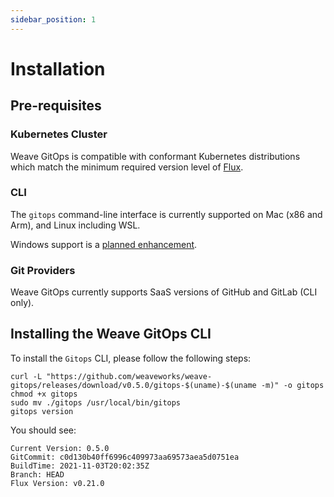 ```yaml
---
sidebar_position: 1
---
```

# Installation

## Pre-requisites

### Kubernetes Cluster
Weave GitOps is compatible with conformant Kubernetes distributions which match the minimum required version level of [Flux](https://fluxcd.io/docs/installation/#prerequisites).

### CLI
The `gitops` command-line interface is currently supported on Mac (x86 and Arm), and Linux including WSL.

Windows support is a [planned enhancement](https://github.com/weaveworks/weave-gitops/issues/663).

### Git Providers
Weave GitOps currently supports SaaS versions of GitHub and GitLab (CLI only).

## Installing the Weave GitOps CLI

To install the `Gitops` CLI, please follow the following steps:

```console
curl -L "https://github.com/weaveworks/weave-gitops/releases/download/v0.5.0/gitops-$(uname)-$(uname -m)" -o gitops
chmod +x gitops
sudo mv ./gitops /usr/local/bin/gitops
gitops version
```

You should see:

```console
Current Version: 0.5.0
GitCommit: c0d130b40ff6996c409973aa69573aea5d0751ea
BuildTime: 2021-11-03T20:02:35Z
Branch: HEAD
Flux Version: v0.21.0
```
